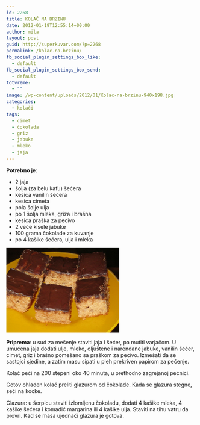 ```yaml
---
id: 2268
title: KOLAČ NA BRZINU
date: 2012-01-19T12:55:14+00:00
author: mila
layout: post
guid: http://superkuvar.com/?p=2268
permalink: /kolac-na-brzinu/
fb_social_plugin_settings_box_like:
  - default
fb_social_plugin_settings_box_send:
  - default
totvreme:
  - ""
image: /wp-content/uploads/2012/01/Kolac-na-brzinu-940x198.jpg
categories:
  - kolači
tags:
  - cimet
  - čokolada
  - griz
  - jabuke
  - mleko
  - jaja
---
```

**Potrebno je**:

  * 2 jaja
  * šolja (za belu kafu) šećera
  * kesica vanilin šećera
  * kesica cimeta
  * pola šolje ulja
  * po 1 šolja mleka, griza i brašna
  * kesica praška za pecivo
  * 2 veće kisele jabuke
  * 100 grama čokolade za kuvanje
  * po 4 kašike šećera, ulja i mleka

<img class="alignnone size-medium wp-image-4679" title="Kolac na brzinu" src="/wp-content/uploads/2012/01/Kolac-na-brzinu-1024x768.jpg" alt="" width="300" height="225" /> 

**Priprema**: u sud za mešenje staviti jaja i šećer, pa mutiti varjačom. U umućena jaja dodati ulje, mleko, oljuštene i narendane jabuke, vanilin šećer, cimet, griz i brašno pomešano sa praškom za pecivo. Izmešati da se sastojci sjedine, a zatim masu sipati u pleh prekriven papirom za pečenje.

Kolač peći na 200 stepeni oko 40 minuta, u prethodno zagrejanoj pećnici.

Gotov ohlađen kolač preliti glazurom od čokolade. Kada se glazura stegne, seći na kocke.

Glazura: u šerpicu staviti izlomljenu čokoladu, dodati 4 kašike mleka, 4 kašike šećera i komadić margarina ili 4 kašike ulja. Staviti na tihu vatru da provri. Kad se masa ujednači glazura je gotova.